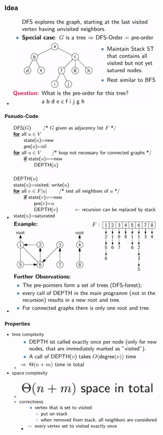 ## Idea
+ ![](Pasted%20image%2020221228091838.png)

### Pseudo-Code
+ ![](Pasted%20image%2020221228092007.png)
+ ![](Pasted%20image%2020221228092524.png)

### Properties
+ time complexity
	+ ![](Pasted%20image%2020221228092629.png)
+ space complexity
	+ ![](Pasted%20image%2020221228092716.png)
  + correctness
	  + ![](Pasted%20image%2020221228092745.png)